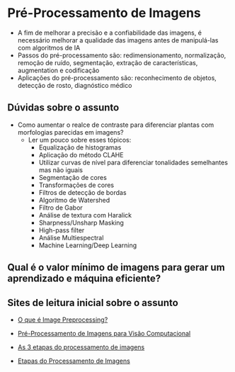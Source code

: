 # Pré-Processamento de Imagens

- A fim de melhorar a precisão e a confiabilidade das imagens, é necessário melhorar a qualidade das imagens antes de manipulá-las com algoritmos de IA
- Passos do pré-processamento são: redimensionamento, normalização, remoção de ruído, segmentação, extração de características, augmentation e codificação
- Aplicações do pré-processamento são: reconhecimento de objetos, detecção de rosto, diagnóstico médico

## Dúvidas sobre o assunto
- Como aumentar o realce de contraste para diferenciar plantas com morfologias parecidas em imagens?
  - Ler um pouco sobre esses tópicos:
    - Equalização de histogramas
    - Aplicação do método CLAHE
    - Utilizar curvas de nível para diferenciar tonalidades semelhantes mas não iguais
    - Segmentação de cores
    - Transformações de cores
    - Filtros de detecção de bordas
    - Algoritmo de Watershed
    - Filtro de Gabor
    - Análise de textura com Haralick
    - Sharpness/Unsharp Masking
    - High-pass filter
    - Análise Multiespectral
    - Machine Learning/Deep Learning

## Qual é o valor mínimo de imagens para gerar um aprendizado e máquina eficiente?

## Sites de leitura inicial sobre o assunto
- [O que é Image Preprocessing?](https://glossario.maiconramos.com/glossario/o-que-e-image-preprocessing-pre-processamento-de-imagens-em-ia/)

- [Pré-Processamento de Imagens para Visão Computacional](https://medium.com/@denise_marti/pr%C3%A9-processamento-de-imagens-abb25cc48eb4)

- [As 3 etapas do processamento de imagens](https://adenilsongiovanini.com.br/blog/processamento-de-imagem-as-3-etapas/)

- [Etapas do Processamento de Imagens](https://1library.org/article/pr%C3%A9-processamento-etapas-do-processamento-de-imagens.y83pw9wq#google_vignette)
